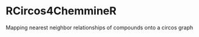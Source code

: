 RCircos4ChemmineR
=================

Mapping nearest neighbor relationships of compounds onto a circos graph
